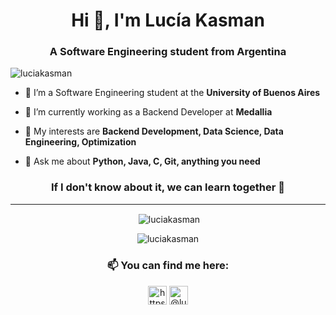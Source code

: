 <h1 align="center">Hi 👋, I'm Lucía Kasman</h1>
<h3 align="center">A Software Engineering student from Argentina</h3>

<p align="left"> <img src="https://komarev.com/ghpvc/?username=luciakasman" alt="luciakasman" /> </p>

- 👯 I’m a Software Engineering student at the **University of Buenos Aires**

- 🔭 I’m currently working as a Backend Developer at **Medallia**

- 🌱 My interests are **Backend Development, Data Science, Data Engineering, Optimization**

- 💬 Ask me about **Python, Java, C, Git, anything you need**

<h3 align="center"> If I don't know about it, we can learn together 🤝 </h3>

---

<p align="center">&nbsp;<img align="center" src="https://github-readme-stats.vercel.app/api?username=luciakasman&show_icons=true&theme=buefy&count_private=true" alt="luciakasman" /></p>

<p align="center"><img align="center" src="https://github-readme-stats.vercel.app/api/top-langs/?username=luciakasman&layout=compact&theme=buefy&count_private=true&langs_count=8" alt="luciakasman" /></p>

 <h3 align="center"> 📫 You can find me here: </h3>
<p align="center">
<a href="https://linkedin.com/in/luciakasman/" target="blank"><img align="center" src="https://cdn.jsdelivr.net/npm/simple-icons@3.0.1/icons/linkedin.svg" alt="https://www.linkedin.com/in/luciakasman/" height="30" width="30" /></a>
<a href="https://twitter.com/@luciakasman" target="blank"><img align="center" src="https://cdn.jsdelivr.net/npm/simple-icons@3.0.1/icons/twitter.svg" alt="@luciakasman" height="30" width="30" /></a>

</p>
